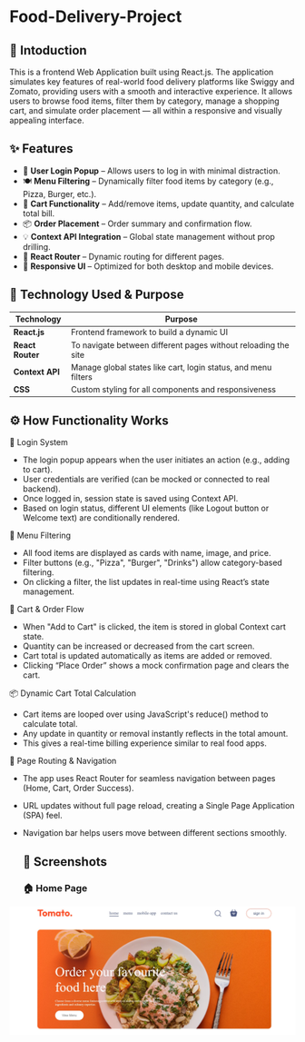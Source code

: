 # Food-Delivery-Project
##  📌 Intoduction 

This is a frontend Web Application built using React.js. The application simulates key features of real-world food delivery platforms like Swiggy and Zomato, providing users with a smooth and interactive experience. It allows users to browse food items, filter them by category, manage a shopping cart, and simulate order placement — all within a responsive and visually appealing interface.
## ✨ Features

- 🔐 **User Login Popup** – Allows users to log in with minimal distraction.
- 🍽️ **Menu Filtering** – Dynamically filter food items by category (e.g., Pizza, Burger, etc.).
- 🛒 **Cart Functionality** – Add/remove items, update quantity, and calculate total bill.
- 📦 **Order Placement** – Order summary and confirmation flow.
- 💡 **Context API Integration** – Global state management without prop drilling.
- 🔁 **React Router** – Dynamic routing for different pages.
- 📱 **Responsive UI** – Optimized for both desktop and mobile devices.

 ## 🧪 Technology Used & Purpose

| Technology        | Purpose                                                                 |
|-------------------|-------------------------------------------------------------------------|
| **React.js**      | Frontend framework to build a dynamic UI                                |                        |
| **React Router**  | To navigate between different pages without reloading the site          |
| **Context API**   | Manage global states like cart, login status, and menu filters          |
| **CSS**           | Custom styling for all components and responsiveness                    |

 ## ⚙️ How Functionality Works

🔐 Login System
- The login popup appears when the user initiates an action (e.g., adding to cart).
- User credentials are verified (can be mocked or connected to real backend).
- Once logged in, session state is saved using Context API.
- Based on login status, different UI elements (like Logout button or Welcome text) are conditionally rendered.

🍔 Menu Filtering
- All food items are displayed as cards with name, image, and price.
- Filter buttons (e.g., "Pizza", "Burger", "Drinks") allow category-based filtering.
- On clicking a filter, the list updates in real-time using React’s state management.

🛒 Cart & Order Flow
- When "Add to Cart" is clicked, the item is stored in global Context cart state.
- Quantity can be increased or decreased from the cart screen.
- Cart total is updated automatically as items are added or removed.
- Clicking “Place Order” shows a mock confirmation page and clears the cart.

📦 Dynamic Cart Total Calculation
- Cart items are looped over using JavaScript's reduce() method to calculate total.
- Any update in quantity or removal instantly reflects in the total amount.
- This gives a real-time billing experience similar to real food apps.

🚀 Page Routing & Navigation
- The app uses React Router for seamless navigation between pages (Home, Cart, Order Success).
- URL updates without full page reload, creating a Single Page Application (SPA) feel.
- Navigation bar helps users move between different sections smoothly.

  ## 📸 Screenshots
  ### 🏠 Home Page
![Home](./screenshots/home.jpg)

